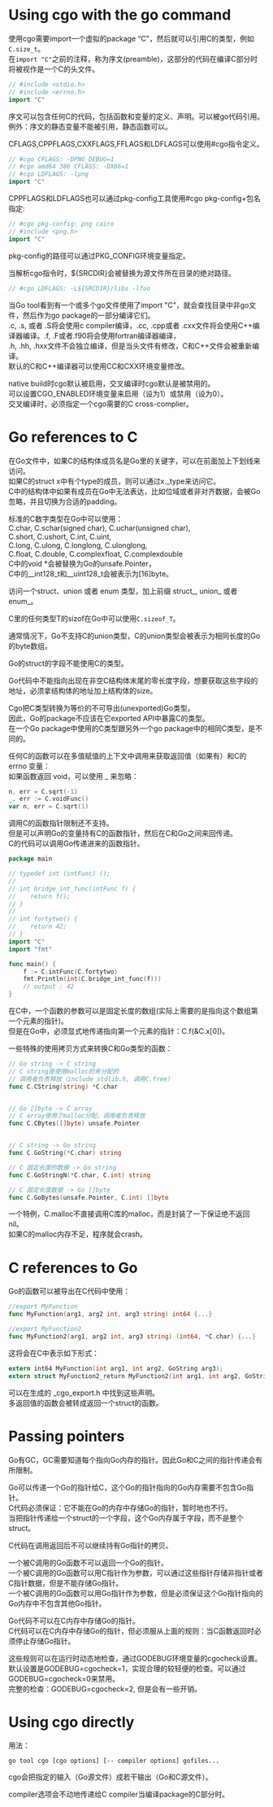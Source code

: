 # Using cgo with the go command

使用cgo需要import一个虚拟的package “C"，然后就可以引用C的类型，例如`C.size_t`。   
在`import "C"`之前的注释，称为序文(preamble)，这部分的代码在编译C部分时将被视作是一个C的头文件。    
```go
// #include <stdio.h>
// #include <errno.h>
import "C"
```

序文可以包含任何C的代码，包括函数和变量的定义、声明。可以被go代码引用。    
例外：序文的静态变量不能被引用，静态函数可以。    

CFLAGS,CPPFLAGS,CXXFLAGS,FFLAGS和LDFLAGS可以使用#cgo指令定义。     
```go
// #cgo CFLAGS: -DPNG_DEBUG=1
// #cgo amd64 386 CFLAGS: -DX86=1
// #cgo LDFLAGS: -lpng
import "C"
``` 


CPPFLAGS和LDFLAGS也可以通过pkg-config工具使用#cgo pkg-config+包名指定:   
```go
// #cgo pkg-config: png cairo
// #include <png.h>
import "C"
```


pkg-config的路径可以通过PKG_CONFIG环境变量指定。    

当解析cgo指令时，${SRCDIR}会被替换为源文件所在目录的绝对路径。    
```go
// #cgo LDFLAGS: -L${SRCDIR}/libs -lfoo
```


当Go tool看到有一个或多个go文件使用了import "C"，就会查找目录中非go文件，然后作为go package的一部分编译它们。      
.c, .s, 或者 .S将会使用c compiler编译，.cc, .cpp或者 .cxx文件将会使用C++编译器编译。.f, .F或者.f90将会使用fortran编译器编译，      
.h, .hh, .hxx文件不会独立编译，但是当头文件有修改，C和C++文件会被重新编译。     
默认的C和C++编译器可以使用CC和CXX环境变量修改。    
  
native build时cgo默认被启用，交叉编译时cgo默认是被禁用的。     
可以设置CGO_ENABLED环境变量来启用（设为1）或禁用（设为0）。    
交叉编译时，必须指定一个cgo需要的C cross-complier。    

# Go references to C  

在Go文件中，如果C的结构体成员名是Go里的关键字，可以在前面加上下划线来访问。     
如果C的struct x中有个type的成员，则可以通过x._type来访问它。    
C中的结构体中如果有成员在Go中无法表达，比如位域或者非对齐数据，会被Go忽略，并且切换为合适的padding。    

标准的C数字类型在Go中可以使用：    
C.char, C.schar(signed char), C.uchar(unsigned char),    
C.short, C.ushort, C.int, C.uint,    
C.long, C.ulong, C.longlong, C.ulonglong,    
C.float, C.double, C.complexfloat, C.complexdouble    
C中的void *会被替换为Go的unsafe.Pointer，    
C中的__int128_t和__uint128_t会被表示为[16]byte。    

访问一个struct、union 或者 enum 类型，加上前缀 struct_, union_ 或者 enum_。    

C里的任何类型T的sizof在Go中可以使用`C.sizeof_T`。       

通常情况下，Go不支持C的union类型，C的union类型会被表示为相同长度的Go的byte数组。   

Go的struct的字段不能使用C的类型。   

Go代码中不能指向出现在非空C结构体末尾的零长度字段，想要获取这些字段的地址，必须拿结构体的地址加上结构体的size。    
 
Cgo把C类型转换为等价的不可导出(unexported)Go类型。    
因此，Go的package不应该在它exported API中暴露C的类型。    
在一个Go package中使用的C类型跟另外一个go package中的相同C类型，是不同的。   

任何C的函数可以在多值赋值的上下文中调用来获取返回值（如果有）和C的errno 变量：    
如果函数返回 void，可以使用 _ 来忽略：   
```go
n, err = C.sqrt(-1)
_, err := C.voidFunc()
var n, err = C.sqrt(1)
```

调用C的函数指针限制还不支持。    
但是可以声明Go的变量持有C的函数指针，然后在C和Go之间来回传递。    
C的代码可以调用Go传递进来的函数指针。    
```go
package main

// typedef int (intFunc) ();
// 
// int bridge_int_func(intFunc f) {
//    return f();    
// }
// 
// int fortytwo() {
//    return 42;
// }
import "C"
import "fmt"

func main() {
    f := C.intFunc(C.fortytwo)
    fmt.Println(int(C.bridge_int_func(f)))
    // output : 42
}
```

在C中，一个函数的参数可以是固定长度的数组(实际上需要的是指向这个数组第一个元素的指针)。      
但是在Go中，必须显式地传递指向第一个元素的指针：C.f(&C.x[0])。     

一些特殊的使用拷贝方式来转换C和Go类型的函数：      
```go
// Go string -> C string 
// C string是使用malloc的来分配的
// 调用者负责释放（include stdlib.h, 调用C.free）
func C.CString(string) *C.char


// Go []byte -> C array
// C array使用了malloc分配，调用者负责释放
func C.CBytes([]byte) unsafe.Pointer


// C string -> Go string
func C.GoString(*C.char) string

// C 固定长度的数据 -> Go string
func C.GoStringN(*C.char, C.int) string

// C 固定长度数据 -> Go []byte
func C.GoBytes(unsafe.Pointer, C.int) []byte
```

一个特例，C.malloc不直接调用C库的malloc，而是封装了一下保证绝不返回nil。     
如果C的malloc内存不足，程序就会crash。    

# C references to Go

Go的函数可以被导出在C代码中使用：  
```go
//export MyFunction
func MyFunction(arg1, arg2 int, arg3 string) int64 {...}

//export MyFunction2
func MyFunction2(arg1, arg2 int, arg3 string) (int64, *C.char) {...}
```

这将会在C中表示如下形式：
```c
extern int64 MyFunction(int arg1, int arg2, GoString arg3);
extern struct MyFunction2_return MyFunction2(int arg1, int arg2, GoString arg3);
```

可以在生成的 _cgo_export.h 中找到这些声明。    
多返回值的函数会被转成返回一个struct的函数。    

# Passing pointers

Go有GC，GC需要知道每个指向Go内存的指针。因此Go和C之间的指针传递会有所限制。   

Go可以传递一个Go的指针给C，这个Go的指针指向的Go内存需要不包含Go指针。    
C代码必须保证：它不能在Go的内存中存储Go的指针，暂时地也不行。    
当把指针传递给一个struct的一个字段，这个Go内存属于字段，而不是整个struct。    

C代码在调用返回后不可以继续持有Go指针的拷贝。    

一个被C调用的Go函数不可以返回一个Go的指针。    
一个被C调用的Go函数可以用C指针作为参数，可以通过这些指针存储非指针或者C指针数据，但是不能存储Go指针。    
一个被C调用的Go函数可以用Go指针作为参数，但是必须保证这个Go指针指向的Go内存中不包含其他Go指针。     

Go代码不可以在C内存中存储Go的指针。    
C代码可以在C内存中存储Go的指针，但必须服从上面的规则：当C函数返回时必须停止存储Go指针。    

这些规则可以在运行时动态地检查，通过GODEBUG环境变量的cgocheck设置。    
默认设置是GODEBUG=cgocheck=1，实现合理的较轻便的检查。可以通过GODEBUG=cgocheck=0来禁用。    
完整的检查：GODEBUG=cgocheck=2, 但是会有一些开销。    

# Using cgo directly

用法：  
```shell
go tool cgo [cgo options] [-- compiler options] gofiles...
```

cgo会把指定的输入（Go源文件）成若干输出（Go和C源文件）。    

compiler选项会不动地传递给C compiler当编译package的C部分时。     
